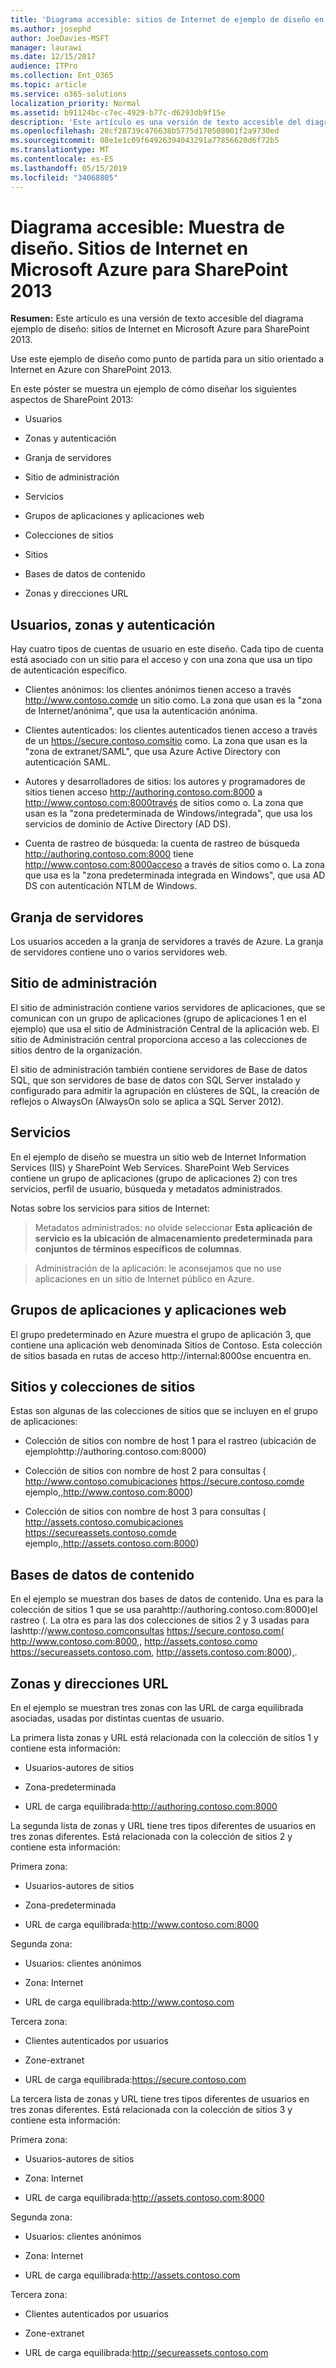 ```yaml
---
title: 'Diagrama accesible: sitios de Internet de ejemplo de diseño en Microsoft Azure para SharePoint 2013'
ms.author: josephd
author: JoeDavies-MSFT
manager: laurawi
ms.date: 12/15/2017
audience: ITPro
ms.collection: Ent_O365
ms.topic: article
ms.service: o365-solutions
localization_priority: Normal
ms.assetid: b91124bc-c7ec-4929-b77c-d6293db9f15e
description: 'Este artículo es una versión de texto accesible del diagrama Ejemplo de diseño: Sitios de Internet en Microsoft Azure con SharePoint Server 2013.'
ms.openlocfilehash: 28cf28739c476638b5775d170508001f2a9730ed
ms.sourcegitcommit: 08e1e1c09f64926394043291a77856620d6f72b5
ms.translationtype: MT
ms.contentlocale: es-ES
ms.lasthandoff: 05/15/2019
ms.locfileid: "34068805"
---
```

# <a name="accessible-diagram---design-sample-internet-sites-in-microsoft-azure-for-sharepoint-2013"></a>Diagrama accesible: Muestra de diseño. Sitios de Internet en Microsoft Azure para SharePoint 2013

**Resumen:** Este artículo es una versión de texto accesible del diagrama ejemplo de diseño: sitios de Internet en Microsoft Azure para SharePoint 2013.
  
Use este ejemplo de diseño como punto de partida para un sitio orientado a Internet en Azure con SharePoint 2013.
  
En este póster se muestra un ejemplo de cómo diseñar los siguientes aspectos de SharePoint 2013:
  
- Usuarios
    
- Zonas y autenticación
    
- Granja de servidores
    
- Sitio de administración
    
- Servicios
    
- Grupos de aplicaciones y aplicaciones web
    
- Colecciones de sitios
    
- Sitios
    
- Bases de datos de contenido
    
- Zonas y direcciones URL
    
## <a name="users-zones-and-authentication"></a>Usuarios, zonas y autenticación

Hay cuatro tipos de cuentas de usuario en este diseño. Cada tipo de cuenta está asociado con un sitio para el acceso y con una zona que usa un tipo de autenticación específico.  
  
- Clientes anónimos: los clientes anónimos tienen acceso a través http://www.contoso.comde un sitio como. La zona que usan es la "zona de Internet/anónima", que usa la autenticación anónima.
    
- Clientes autenticados: los clientes autenticados tienen acceso a través de un https://secure.contoso.comsitio como. La zona que usan es la "zona de extranet/SAML", que usa Azure Active Directory con autenticación SAML.
    
- Autores y desarrolladores de sitios: los autores y programadores de sitios tienen acceso http://authoring.contoso.com:8000 a http://www.contoso.com:8000través de sitios como o. La zona que usan es la "zona predeterminada de Windows/integrada", que usa los servicios de dominio de Active Directory (AD DS).
    
- Cuenta de rastreo de búsqueda: la cuenta de rastreo de búsqueda http://authoring.contoso.com:8000 tiene http://www.contoso.com:8000acceso a través de sitios como o. La zona que usa es la "zona predeterminada integrada en Windows", que usa AD DS con autenticación NTLM de Windows.
    
## <a name="server-farm"></a>Granja de servidores

Los usuarios acceden a la granja de servidores a través de Azure. La granja de servidores contiene uno o varios servidores web.
  
## <a name="administration-site"></a>Sitio de administración

El sitio de administración contiene varios servidores de aplicaciones, que se comunican con un grupo de aplicaciones (grupo de aplicaciones 1 en el ejemplo) que usa el sitio de Administración Central de la aplicación web. El sitio de Administración central proporciona acceso a las colecciones de sitios dentro de la organización.
  
El sitio de administración también contiene servidores de Base de datos SQL, que son servidores de base de datos con SQL Server instalado y configurado para admitir la agrupación en clústeres de SQL, la creación de reflejos o AlwaysOn (AlwaysOn solo se aplica a SQL Server 2012).
  
## <a name="services"></a>Servicios

En el ejemplo de diseño se muestra un sitio web de Internet Information Services (IIS) y SharePoint Web Services. SharePoint Web Services contiene un grupo de aplicaciones (grupo de aplicaciones 2) con tres servicios, perfil de usuario, búsqueda y metadatos administrados.
  
Notas sobre los servicios para sitios de Internet:
  
> Metadatos administrados: no olvide seleccionar **Esta aplicación de servicio es la ubicación de almacenamiento predeterminada para conjuntos de términos específicos de columnas**.
    
> Administración de la aplicación: le aconsejamos que no use aplicaciones en un sitio de Internet público en Azure.
    
## <a name="application-pools-and-web-applications"></a>Grupos de aplicaciones y aplicaciones web

El grupo predeterminado en Azure muestra el grupo de aplicación 3, que contiene una aplicación web denominada Sitios de Contoso. Esta colección de sitios basada en rutas de acceso http://internal:8000se encuentra en.
  
## <a name="site-collections-and-sites"></a>Sitios y colecciones de sitios

Estas son algunas de las colecciones de sitios que se incluyen en el grupo de aplicaciones:
  
- Colección de sitios con nombre de host 1 para el rastreo (ubicación de ejemplohttp://authoring.contoso.com:8000)
    
- Colección de sitios con nombre de host 2 para consultas ( http://www.contoso.comubicaciones https://secure.contoso.comde ejemplo,,http://www.contoso.com:8000)
    
- Colección de sitios con nombre de host 3 para consultas ( http://assets.contoso.comubicaciones https://secureassets.contoso.comde ejemplo,,http://assets.contoso.com:8000)
    
## <a name="content-databases"></a>Bases de datos de contenido

En el ejemplo se muestran dos bases de datos de contenido. Una es para la colección de sitios 1 que se usa parahttp://authoring.contoso.com:8000)el rastreo (. La otra es para las dos colecciones de sitios 2 y 3 usadas para lashttp://www.contoso.comconsultas https://secure.contoso.com( http://www.contoso.com:8000,, http://assets.contoso.como https://secureassets.contoso.com, http://assets.contoso.com:8000),.
  
## <a name="zones-and-urls"></a>Zonas y direcciones URL

En el ejemplo se muestran tres zonas con las URL de carga equilibrada asociadas, usadas por distintas cuentas de usuario.  
  
La primera lista zonas y URL está relacionada con la colección de sitios 1 y contiene esta información:
  
- Usuarios-autores de sitios
    
- Zona-predeterminada
    
- URL de carga equilibrada:http://authoring.contoso.com:8000
    
La segunda lista de zonas y URL tiene tres tipos diferentes de usuarios en tres zonas diferentes. Está relacionada con la colección de sitios 2 y contiene esta información:
  
Primera zona:
  
- Usuarios-autores de sitios
    
- Zona-predeterminada
    
- URL de carga equilibrada:http://www.contoso.com:8000
    
Segunda zona:
  
- Usuarios: clientes anónimos
    
- Zona: Internet
    
- URL de carga equilibrada:http://www.contoso.com
    
Tercera zona:
  
- Clientes autenticados por usuarios
    
- Zone-extranet
    
- URL de carga equilibrada:https://secure.contoso.com
    
La tercera lista de zonas y URL tiene tres tipos diferentes de usuarios en tres zonas diferentes. Está relacionada con la colección de sitios 3 y contiene esta información:
  
Primera zona:
  
- Usuarios-autores de sitios
    
- Zona: Internet
    
- URL de carga equilibrada:http://assets.contoso.com:8000
    
Segunda zona:
  
- Usuarios: clientes anónimos
    
- Zona: Internet
    
- URL de carga equilibrada:http://assets.contoso.com
    
Tercera zona:
  
- Clientes autenticados por usuarios
    
- Zone-extranet
    
- URL de carga equilibrada:http://secureassets.contoso.com
    


